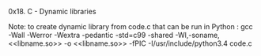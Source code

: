0x18. C - Dynamic libraries

Note: to create dynamic library from code.c that can be run in Python
:
gcc -Wall -Werror -Wextra -pedantic -std=c99 -shared -Wl,-soname,<<libname.so>> -o <<libname.so>> -fPIC -I/usr/include/python3.4 code.c

